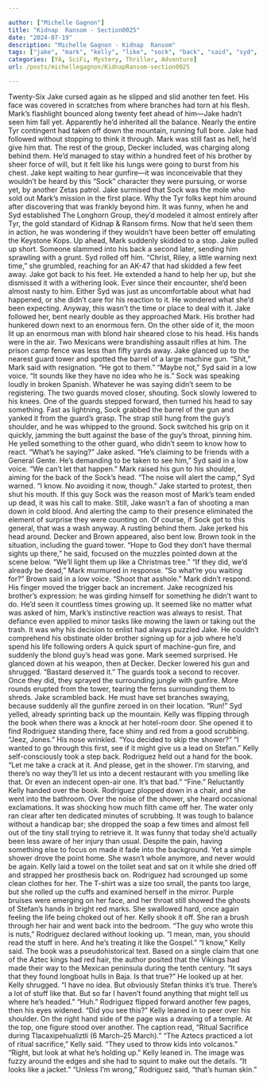```yaml
---

author: ["Michelle Gagnon"]
title: "Kidnap  Ransom - Section0025"
date: "2024-07-19"
description: "Michelle Gagnon - Kidnap  Ransom"
tags: ["jake", "mark", "kelly", "like", "sock", "back", "said", "syd", "guard", "rodriguez", "foot", "hand", "head", "guy", "another", "still", "decker", "brother", "time", "gun", "low", "one", "something", "book", "shower"]
categories: [YA, SciFi, Mystery, Thriller, Adventure]
url: /posts/michellegagnon/KidnapRansom-section0025

---
```



Twenty-Six
Jake cursed again as he slipped and slid another ten feet. His face was covered in scratches from where branches had torn at his flesh. Mark’s flashlight bounced along twenty feet ahead of him—Jake hadn’t seen him fall yet. Apparently he’d inherited all the balance.
Nearly the entire Tyr contingent had taken off down the mountain, running full bore. Jake had followed without stopping to think it through. Mark was still fast as hell, he’d give him that. The rest of the group, Decker included, was charging along behind them. He’d managed to stay within a hundred feet of his brother by sheer force of will, but it felt like his lungs were going to burst from his chest. Jake kept waiting to hear gunfire—it was inconceivable that they wouldn’t be heard by this “Sock” character they were pursuing, or worse yet, by another Zetas patrol.
Jake surmised that Sock was the mole who sold out Mark’s mission in the first place. Why the Tyr folks kept him around after discovering that was frankly beyond him. It was funny, when he and Syd established The Longhorn Group, they’d modeled it almost entirely after Tyr, the gold standard of Kidnap & Ransom firms. Now that he’d seen them in action, he was wondering if they wouldn’t have been better off emulating the Keystone Kops.
Up ahead, Mark suddenly skidded to a stop. Jake pulled up short. Someone slammed into his back a second later, sending him sprawling with a grunt. Syd rolled off him.
“Christ, Riley, a little warning next time,” she grumbled, reaching for an AK-47 that had skidded a few feet away.
Jake got back to his feet. He extended a hand to help her up, but she dismissed it with a withering look. Ever since their encounter, she’d been almost nasty to him. Either Syd was just as uncomfortable about what had happened, or she didn’t care for his reaction to it. He wondered what she’d been expecting. Anyway, this wasn’t the time or place to deal with it.
Jake followed her, bent nearly double as they approached Mark. His brother had hunkered down next to an enormous fern. On the other side of it, the moon lit up an enormous man with blond hair sheared close to his head. His hands were in the air. Two Mexicans were brandishing assault rifles at him. The prison camp fence was less than fifty yards away. Jake glanced up to the nearest guard tower and spotted the barrel of a large machine gun.
“Shit,” Mark said with resignation. “He got to them.”
“Maybe not,” Syd said in a low voice. “It sounds like they have no idea who he is.”
Sock was speaking loudly in broken Spanish. Whatever he was saying didn’t seem to be registering. The two guards moved closer, shouting. Sock slowly lowered to his knees. One of the guards stepped forward, then turned his head to say something.
Fast as lightning, Sock grabbed the barrel of the gun and yanked it from the guard’s grasp. The strap still hung from the guy’s shoulder, and he was whipped to the ground. Sock switched his grip on it quickly, jamming the butt against the base of the guy’s throat, pinning him. He yelled something to the other guard, who didn’t seem to know how to react.
“What’s he saying?” Jake asked.
“He’s claiming to be friends with a General Gente. He’s demanding to be taken to see him,” Syd said in a low voice.
“We can’t let that happen.” Mark raised his gun to his shoulder, aiming for the back of the Sock’s head.
“The noise will alert the camp,” Syd warned.
“I know. No avoiding it now, though.”
Jake started to protest, then shut his mouth. If this guy Sock was the reason most of Mark’s team ended up dead, it was his call to make. Still, Jake wasn’t a fan of shooting a man down in cold blood. And alerting the camp to their presence eliminated the element of surprise they were counting on. Of course, if Sock got to this general, that was a wash anyway.
A rustling behind them. Jake jerked his head around. Decker and Brown appeared, also bent low.
Brown took in the situation, including the guard tower. “Hope to God they don’t have thermal sights up there,” he said, focused on the muzzles pointed down at the scene below. “We’ll light them up like a Christmas tree.”
“If they did, we’d already be dead,” Mark murmured in response.
“So what’re you waiting for?” Brown said in a low voice. “Shoot that asshole.”
Mark didn’t respond. His finger moved the trigger back an increment. Jake recognized his brother’s expression: he was girding himself for something he didn’t want to do. He’d seen it countless times growing up. It seemed like no matter what was asked of him, Mark’s instinctive reaction was always to resist. That defiance even applied to minor tasks like mowing the lawn or taking out the trash. It was why his decision to enlist had always puzzled Jake. He couldn’t comprehend his obstinate older brother signing up for a job where he’d spend his life following orders
A quick spurt of machine-gun fire, and suddenly the blond guy’s head was gone. Mark seemed surprised. He glanced down at his weapon, then at Decker.
Decker lowered his gun and shrugged. “Bastard deserved it.”
The guards took a second to recover. Once they did, they sprayed the surrounding jungle with gunfire. More rounds erupted from the tower, tearing the ferns surrounding them to shreds. Jake scrambled back. He must have set branches swaying, because suddenly all the gunfire zeroed in on their location.
“Run!” Syd yelled, already sprinting back up the mountain.
Kelly was flipping through the book when there was a knock at her hotel-room door. She opened it to find Rodriguez standing there, face shiny and red from a good scrubbing.
“Jeez, Jones.” His nose wrinkled. “You decided to skip the shower?”
“I wanted to go through this first, see if it might give us a lead on Stefan.” Kelly self-consciously took a step back.
Rodriguez held out a hand for the book. “Let me take a crack at it. And please, get in the shower. I’m starving, and there’s no way they’ll let us into a decent restaurant with you smelling like that. Or even an indecent open-air one. It’s that bad.”
“Fine.” Reluctantly Kelly handed over the book. Rodriguez plopped down in a chair, and she went into the bathroom. Over the noise of the shower, she heard occasional exclamations. It was shocking how much filth came off her. The water only ran clear after ten dedicated minutes of scrubbing. It was tough to balance without a handicap bar; she dropped the soap a few times and almost fell out of the tiny stall trying to retrieve it. It was funny that today she’d actually been less aware of her injury than usual. Despite the pain, having something else to focus on made it fade into the background. Yet a simple shower drove the point home. She wasn’t whole anymore, and never would be again.
Kelly laid a towel on the toilet seat and sat on it while she dried off and strapped her prosthesis back on. Rodriguez had scrounged up some clean clothes for her. The T-shirt was a size too small, the pants too large, but she rolled up the cuffs and examined herself in the mirror. Purple bruises were emerging on her face, and her throat still showed the ghosts of Stefan’s hands in bright red marks. She swallowed hard, once again feeling the life being choked out of her. Kelly shook it off. She ran a brush through her hair and went back into the bedroom.
“The guy who wrote this is nuts,” Rodriguez declared without looking up. “I mean, man, you should read the stuff in here. And he’s treating it like the Gospel.”
“I know,” Kelly said. The book was a pseudohistorical text. Based on a single claim that one of the Aztec kings had red hair, the author posited that the Vikings had made their way to the Mexican peninsula during the tenth century.
“It says that they found longboat hulls in Baja. Is that true?” He looked up at her.
Kelly shrugged. “I have no idea. But obviously Stefan thinks it’s true. There’s a lot of stuff like that. But so far I haven’t found anything that might tell us where he’s headed.”
“Huh.” Rodriguez flipped forward another few pages, then his eyes widened. “Did you see this?”
Kelly leaned in to peer over his shoulder. On the right hand side of the page was a drawing of a temple. At the top, one figure stood over another. The caption read, “Ritual Sacrifice during Tlacaxipehualiztli (6 March–25 March).”
“The Aztecs practiced a lot of ritual sacrifice,” Kelly said. “They used to throw kids into volcanos.”
“Right, but look at what he’s holding up.”
Kelly leaned in. The image was fuzzy around the edges and she had to squint to make out the details. “It looks like a jacket.”
“Unless I’m wrong,” Rodriguez said, “that’s human skin.”
